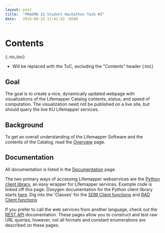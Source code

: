 ```yaml
---
layout: post
title:  "PRAGMA 31 Student Hackathon Task #3"
date:   2016-08-23 11:42:42 -0500
---
```



# Contents
{:.no_toc}

* Will be replaced with the ToC, excluding the "Contents" header
{:toc}

## Goal
The goal is to create a nice, dynamically updated webpage with visualizations 
of the Lifemapper Catalog contents, status, and speed of computation.  The 
visualization need not be published on a live site, but should query the live
KU Lifemapper services.

## Background
To get an overall understanding of the Lifemapper Software and the contents of 
the Catalog, read the [Overview](/overview.html) page.

## Documentation
All documentation is listed in the [Documentation](/documentation.html) page.

The two primary ways of accessing Lifemapper webservices are the 
[Python client library](/lmclient/description/), an easy wrapper for
Lifemapper services.  Example code is linked off this page. Doxygen 
documentation for the Python client library starts
[here](/docs/clientLibrary).  Dig into the 'Classes' for the 
[SDM Client functions](/docs/clientLibrary/classLmClient_1_1sdm_1_1SDMClient.html) 
and 
[RAD Client functions](/docs/clientLibrary/classLmClient_1_1rad_1_1RADClient.html)

If you prefer
to call the web services from another language, check out the 
[REST API](/api.html) documentation.  These pages allow you to construct and 
test raw URL queries, however, not all formats and constant enumerations 
are described on these pages.

